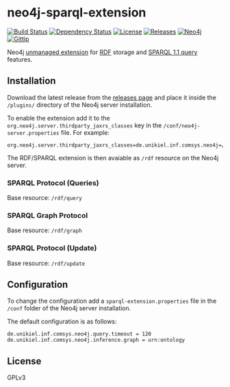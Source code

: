 # neo4j-sparql-extension

[![Build Status](https://api.shippable.com/projects/537d0049a90ec01102ee5abc/badge/master)](https://www.shippable.com/projects/537d0049a90ec01102ee5abc)
[![Dependency Status](https://www.versioneye.com/user/projects/539018d346c4731b13000040/badge.svg?style=flat)](https://www.versioneye.com/user/projects/539018d346c4731b13000040)
[![License](http://img.shields.io/badge/license-GPLv3-lightgrey.svg?style=flat)](LICENSE)
[![Releases](http://img.shields.io/badge/release-0.4.1-blue.svg?style=flat)](https://github.com/niclashoyer/neo4j-sparql-extension/releases)
[![Neo4j](http://img.shields.io/badge/Neo4j-2.1.3-ADE871.svg?style=flat)](http://www.neo4j.org/)
[![Gittip](http://img.shields.io/gittip/niclashoyer.svg?style=flat)](https://www.gittip.com/niclashoyer/)

Neo4j [unmanaged extension](http://docs.neo4j.org/chunked/stable/server-unmanaged-extensions.html)
for [RDF](http://www.w3.org/TR/rdf-primer/) storage and
[SPARQL 1.1 query](http://www.w3.org/TR/sparql11-protocol/) features.

## Installation

Download the latest release from the [releases page](https://github.com/niclashoyer/neo4j-sparql-extension/releases) and place it
inside the `/plugins/` directory of the Neo4j server installation.

To enable the extension add it to the
`org.neo4j.server.thirdparty_jaxrs_classes` key in the
`/conf/neo4j-server.properties` file. For example:

```
org.neo4j.server.thirdparty_jaxrs_classes=de.unikiel.inf.comsys.neo4j=/rdf
```

The RDF/SPARQL extension is then avaiable as `/rdf` resource on the
Neo4j server.

### SPARQL Protocol (Queries)

Base resource: `/rdf/query`

### SPARQL Graph Protocol

Base resource: `/rdf/graph`

### SPARQL Protocol (Update)

Base resource: `/rdf/update`

## Configuration

To change the configuration add a `sparql-extension.properties` file in the
`/conf` folder of the Neo4j server installation.

The default configuration is as follows:

```
de.unikiel.inf.comsys.neo4j.query.timeout = 120
de.unikiel.inf.comsys.neo4j.inference.graph = urn:ontology
```

## License

GPLv3
